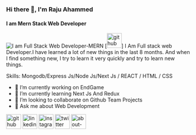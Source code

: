 ### Hi there 👋, I'm Raju Ahammed
#### I am Mern Stack Web Developer
![I am Full Stack Web Developer-MERN](https://i.ibb.co/PCpzhXT/Screenshot-3.png)
[<img src='https://i.ibb.co/BVkmx4H/banner.jpg' alt='github' height='40'>]
I Am Full stack web Developer.I have learned a lot of new things in the last 8 months. And when I find something new, I try to learn it very quickly and try to learn new things.

Skills: Mongodb/Express Js/Node Js/Next Js / REACT  / HTML / CSS

- 🔭 I’m currently working on EndGame 
- 🌱 I’m currently learning Next Js And Redux 
- 👯 I’m looking to collaborate on Github Team Projects 
- 💬 Ask me about Web Development 


[<img src='https://cdn.jsdelivr.net/npm/simple-icons@3.0.1/icons/github.svg' alt='github' height='40'>](https://github.com/raju720190r)  [<img src='https://cdn.jsdelivr.net/npm/simple-icons@3.0.1/icons/linkedin.svg' alt='linkedin' height='40'>](https://www.linkedin.com/in/md-raju-ahammed-199226211//)  [<img src='https://cdn.jsdelivr.net/npm/simple-icons@3.0.1/icons/instagram.svg' alt='instagram' height='40'>](https://www.instagram.com/raju420r/)  [<img src='https://cdn.jsdelivr.net/npm/simple-icons@3.0.1/icons/twitter.svg' alt='twitter' height='40'>](https://twitter.com/https://twitter.com/raju720190r)  [<img src='https://cdn.jsdelivr.net/npm/simple-icons@3.0.1/icons/about-dot-me.svg' alt='about-dot-me' height='40'>](https://raju-720190r.web.app/)  
 

